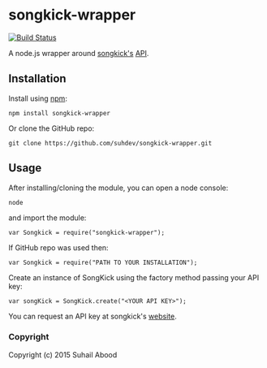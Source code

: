 # songkick-wrapper

[![Build Status](https://travis-ci.org/suhdev/songkick-wrapper.svg?branch=master)](https://travis-ci.org/suhdev/songkick-wrapper)

A node.js wrapper around [songkick's](http://www.songkick.com) [API](http://www.songkick.com/developer).

## Installation

Install using [npm](https://npmjs.org):

    npm install songkick-wrapper

Or clone the GitHub repo:

    git clone https://github.com/suhdev/songkick-wrapper.git

## Usage

After installing/cloning the module, you can open a node console:

    node

and import the module:

    var Songkick = require("songkick-wrapper");

If GitHub repo was used then: 

    var Songkick = require("PATH TO YOUR INSTALLATION");

Create an instance of SongKick using the factory method passing your API key:

    var songKick = SongKick.create("<YOUR API KEY>");

You can request an API key at songkick's [website](http://www.songkick.com/api_key_requests/new).

### Copyright
Copyright (c) 2015 Suhail Abood